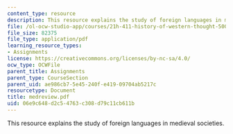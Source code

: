 ```yaml
---
content_type: resource
description: This resource explains the study of foreign languages in medieval societies.
file: /ol-ocw-studio-app/courses/21h-411-history-of-western-thought-500-1300-fall-2004/06e9c648d2c54763c308d79c11cb611b_medreview.pdf
file_size: 82375
file_type: application/pdf
learning_resource_types:
- Assignments
license: https://creativecommons.org/licenses/by-nc-sa/4.0/
ocw_type: OCWFile
parent_title: Assignments
parent_type: CourseSection
parent_uid: ae986cb7-5e45-240f-e419-09704ab5217c
resourcetype: Document
title: medreview.pdf
uid: 06e9c648-d2c5-4763-c308-d79c11cb611b
---
```

This resource explains the study of foreign languages in medieval societies.